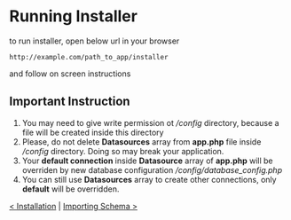 # Running Installer
to run installer, open below url in your browser
```
http://example.com/path_to_app/installer
```
and follow on screen instructions

## Important Instruction
1. You may need to give write permission ot */config* directory, because a file will be created inside this directory
1. Please, do not delete **Datasources** array from **app.php** file inside */config* directory. Doing so may break your application.
1. Your **default connection** inside **Datasource** array of **app.php** will be overriden by new database configuration */config/database_config.php*
1. You can still use **Datasources** array to create other connections, only **default** will be overridden.

[< Installation](installation.md) | [Importing Schema >](import-schema.md)
